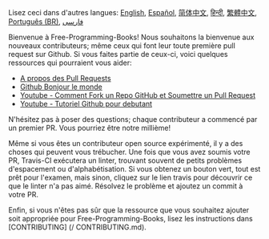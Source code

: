 Lisez ceci dans d'autres langues: [English](HOWTO.md), [Español](HOWTO-es.md), [简体中文](HOWTO-zh.md), [हिन्दी](HOWTO-hi.md), [繁體中文](HOWTO-zh-TW.md), [Português (BR)](HOWTO.pt_BR.md), [فارسی](HOWTO-fa_IR.md)

Bienvenue à Free-Programming-Books! Nous souhaitons la bienvenue aux nouveaux contributeurs; même ceux qui font leur toute première pull request sur Github. Si vous faites partie de ceux-ci, voici quelques ressources qui pourraient vous aider:

* [A propos des Pull Requests](https://help.github.com/articles/about-pull-requests/)
* [Github Bonjour le monde](https://guides.github.com/activities/hello-world/)
* [Youtube - Comment Fork un Repo GitHub et Soumettre un Pull Request](https://www.youtube.com/watch?v=G1I3HF4YWEw)
* [Youtube - Tutoriel Github pour debutant](https://www.youtube.com/watch?v=0fKg7e37bQE)


N'hésitez pas à poser des questions; chaque contributeur a commencé par un premier PR. Vous pourriez être notre millième!

Même si vous êtes un contributeur open source expérimenté, il y a des choses qui peuvent vous trébucher. Une fois que vous avez soumis votre PR, Travis-CI exécutera un linter, trouvant souvent de petits problèmes d'espacement ou d'alphabétisation. Si vous obtenez un bouton vert, tout est prêt pour l'examen, mais sinon, cliquez sur le lien travis pour découvrir ce que le linter n'a pas aimé. Résolvez le problème et ajoutez un commit à votre PR.

Enfin, si vous n'êtes pas sûr que la ressource que vous souhaitez ajouter soit appropriée pour Free-Programming-Books, lisez les instructions dans [CONTRIBUTING] (/ CONTRIBUTING.md).




